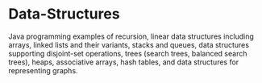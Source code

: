 # Data-Structures

Java programming examples of recursion, linear data structures including arrays, linked lists and their variants, stacks and queues, data structures supporting disjoint-set operations, trees (search trees, balanced search trees), heaps, associative arrays, hash tables, and data structures for representing graphs.
